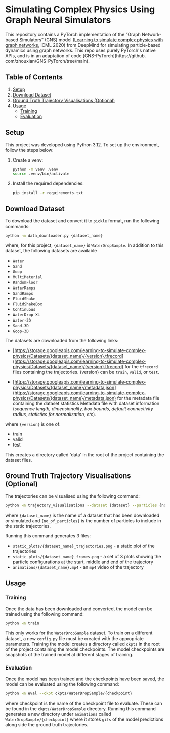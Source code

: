 # Simulating Complex Physics Using Graph Neural Simulators

This repository contains a PyTorch implementation of the “Graph Network-based Simulators” (GNS) model ([Learning to simulate complex physics with graph networks](https://arxiv.org/abs/2002.09405), ICML 2020) from DeepMind for simulating particle-based dynamics using graph networks.
This repo uses purely PyTorch's native APIs, and is in an adaptation of code [GNS-PyTorch](https://github.
com/zhouxian/GNS-PyTorch/tree/main).

## Table of Contents
1. [Setup](#setup)
2. [Download Dataset](#download-dataset)
3. [Ground Truth Trajectory Visualisations (Optional)](#ground-truth-trajectory-visualisations-optional)
4. [Usage](#usage)
    - [Training](#training)
    - [Evaluation](#evaluation)

## Setup

This project was developed using Python 3.12. To set up the environment, follow the steps below:

1. Create a venv:
   ```bash
   python -m venv .venv
   source .venv/bin/activate
   ```
2. Install the required dependencies:
   ```bash
   pip install -r requirements.txt
   ```
   
## Download Dataset

To download the dataset and convert it to `pickle` format, run the following commands:

```bash
python -m data_downloader.py {dataset_name}
```

where, for this project, `{dataset_name}` is `WaterDropSample`.
In addition to this dataset, the following datasets are available

- `Water`
- `Sand`
- `Goop`
- `MultiMaterial`
- `RandomFloor`
- `WaterRamps`
- `SandRamps`
- `FluidShake`
- `FluidShakeBox`
- `Continuous`
- `WaterDrop-XL`
- `Water-3D`
- `Sand-3D`
- `Goop-3D`


The datasets are downloaded from the following links:

* [https://storage.googleapis.com/learning-to-simulate-complex-physics/Datasets/{dataset_name}/{version}.tfrecord](https://storage.googleapis.com/learning-to-simulate-complex-physics/Datasets/{dataset_name}/{version}.tfrecord)
  for the `tfrecord` files containing the trajectories. {version} can be `train`, `valid`, or `test`.

* [https://storage.googleapis.com/learning-to-simulate-complex-physics/Datasets/{dataset_name}/metadata.json](https://storage.googleapis.com/learning-to-simulate-complex-physics/Datasets/{dataset_name}/metadata.json) for 
  the metadata file containing the dataset statistics Metadata file with dataset information (*sequence length, dimensionality, box bounds, default connectivity radius, 
statistics for normalization, etc*).

where `{version}` is one of:
- train
- valid
- test

This creates a directory called 'data' in the root of the project containing the dataset files.

## Ground Truth Trajectory Visualisations (Optional)
The trajectories can be visualised using the following command:

```bash
python -m trajectory_visualisations --dataset {dataset} --particles {no_of_particles}
```

where `{dataset_name}` is the name of a dataset that has been downloaded or simulated and `{no_of_particles}` is the number of particles to include in the
static trajectories.

Running this command generates 3 files:
- `static_plots/{dataset_name}_trajectories.png` - a static plot of the trajectories
- `static_plots/{dataset_name}_frames.png` - a set of 3 plots showing the particle configurations at the start, middle and end of the trajectory
- `animations/{dataset_name}.mp4` - an `mp4` video of the trajectory

## Usage
### Training
Once the data has been downloaded and converted, the model can be trained using the following command:

```bash 
python -m train
```

This only works for the `WaterDropSample` dataset. To train on a different dataset, a new `config.py` file must be created with the appropriate parameters.
Training the model creates a directory called `ckpts` in the root of the project containing the model checkpoints.
The model checkpoints are snapshots of the trained model at different stages of training.

### Evaluation
Once the model has been trained and the checkpoints have been saved, the model can be evaluated using the following command:

```bash
python -m eval --ckpt ckpts/WaterDropSample/{checkpoint}
```

where checkpoint is the name of the checkpoint file to evaluate. 
These can be found in the `ckpts/WaterDropSample` directory.
Running this command generates a new directory under `animations` called `WaterDropSample/{checkpoint}`
where it stores `gifs` of the model predictions along side the ground truth trajectories.
